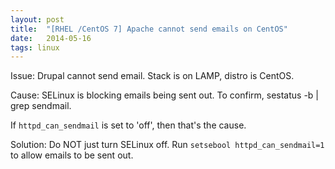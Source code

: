```yaml
---
layout: post
title:  "[RHEL /CentOS 7] Apache cannot send emails on CentOS"
date:   2014-05-16
tags: linux
---
```

Issue: Drupal cannot send email. Stack is on LAMP, distro is CentOS.

Cause: SELinux is blocking emails being sent out. To confirm, 
    sestatus -b | grep sendmail. 
	
If `httpd_can_sendmail` is set to 'off', then that's the cause.

Solution:
Do NOT just turn SELinux off. Run `setsebool httpd_can_sendmail=1` to allow emails to be sent out.
